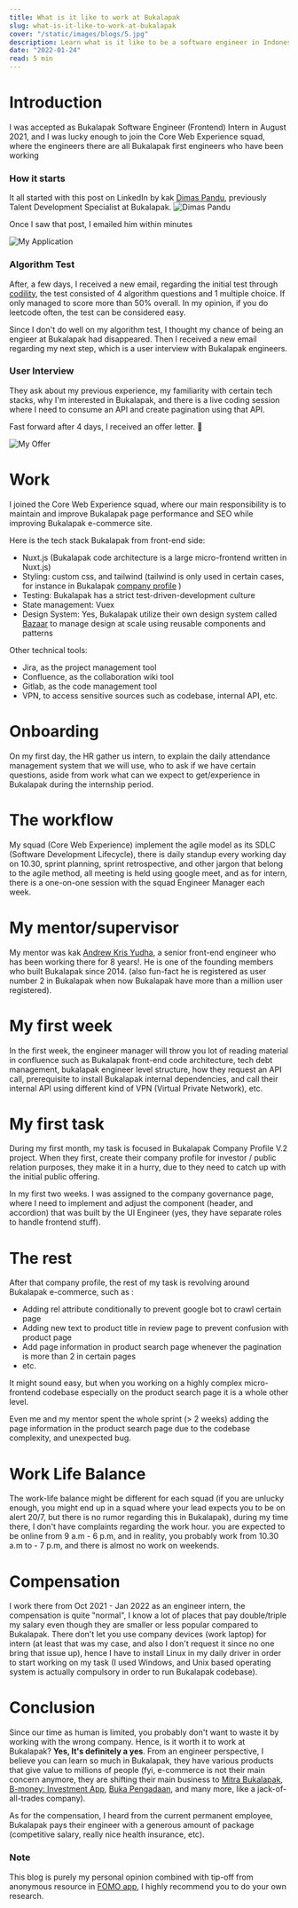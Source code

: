 ```yaml
---
title: What is it like to work at Bukalapak
slug: what-is-it-like-to-work-at-bukalapak
cover: "/static/images/blogs/5.jpg"
description: Learn what is it like to be a software engineer in Indonesia first unicorn that goes IPO (from ex engineer perspective)
date: "2022-01-24"
read: 5 min
---
```


# Introduction

I was accepted as Bukalapak Software Engineer (Frontend) Intern in August 2021, and I was lucky enough to join the Core Web Experience squad, where the engineers there are all Bukalapak first engineers who have been working

### How it starts

It all started with this post on LinkedIn by kak [Dimas Pandu](https://www.linkedin.com/in/dimas-pandu-a04466123/), previously Talent Development Specialist at Bukalapak.
![Dimas Pandu](/static/images/blogs/bukalapak/linkedin.jpg)

Once I saw that post, I emailed him within minutes

![My Application](/static/images/blogs/bukalapak/my-email.jpg)

### Algorithm Test

After, a few days, I received a new email, regarding the initial test through [codility](https://www.codility.com/), the test consisted of 4 algorithm questions and 1 multiple choice. If only managed to score more than 50% overall. In my opinion, if you do leetcode often, the test can be considered easy.

Since I don't do well on my algorithm test, I thought my chance of being an engieer at Bukalapak had disappeared. Then I received a new email regarding my next step, which is a user interview with Bukalapak engineers.

### User Interview

They ask about my previous experience, my familiarity with certain tech stacks, why I'm interested in Bukalapak, and there is a live coding session where I need to consume an API and create pagination using that API.

Fast forward after 4 days, I received an offer letter. 🎉

![My Offer](/static/images/blogs/bukalapak/offer.jpg)

# Work

I joined the Core Web Experience squad, where our main responsibility is to maintain and improve Bukalapak page performance and SEO while improving Bukalapak e-commerce site.

Here is the tech stack Bukalapak from front-end side:

- Nuxt.js (Bukalapak code architecture is a large micro-frontend written in Nuxt.js)
- Styling: custom css, and tailwind (tailwind is only used in certain cases, for instance in Bukalapak [company profile](https://about.bukalapak.com/) )
- Testing: Bukalapak has a strict test-driven-development culture
- State management: Vuex
- Design System: Yes, Bukalapak utilize their own design system called [Bazaar](https://bazaar-visual.bukalapak.design/) to manage design at scale using reusable components and patterns

Other technical tools:

- Jira, as the project management tool
- Confluence, as the collaboration wiki tool
- Gitlab, as the code management tool
- VPN, to access sensitive sources such as codebase, internal API, etc.

# Onboarding

On my first day, the HR gather us intern, to explain the daily attendance management system that we will use, who to ask if we have certain questions, aside from work what can we expect to get/experience in Bukalapak during the internship period.

# The workflow

My squad (Core Web Experience) implement the agile model as its SDLC (Software Development Lifecycle), there is daily standup every working day on 10.30, sprint planning, sprint retrospective, and other jargon that belong to the agile method, all meeting is held using google meet, and as for intern, there is a one-on-one session with the squad Engineer Manager each week.

# My mentor/supervisor

My mentor was kak [Andrew Kris Yudha](https://www.linkedin.com/in/andrew-kris-yudha-1335832a/), a senior front-end engineer who has been working there for 8 years!. He is one of the founding members who built Bukalapak since 2014. (also fun-fact he is registered as user number 2 in Bukalapak when now Bukalapak have more than a million user registered).

# My first week

In the first week, the engineer manager will throw you lot of reading material in confluence such as Bukalapak front-end code architecture, tech debt management, bukalapak engineer level structure, how they request an API call, prerequisite to install Bukalapak internal dependencies, and call their internal API using different kind of VPN (Virtual Private Network), etc.

# My first task

During my first month, my task is focused in Bukalapak Company Profile V.2 project. When they first, create their company profile for investor / public relation purposes, they make it in a hurry, due to they need to catch up with the initial public offering.

In my first two weeks. I was assigned to the company governance page, where I need to implement and adjust the component (header, and accordion) that was built by the UI Engineer (yes, they have separate roles to handle frontend stuff).

# The rest

After that company profile, the rest of my task is revolving around Bukalapak e-commerce, such as :

- Adding rel attribute conditionally to prevent google bot to crawl certain page
- Adding new text to product title in review page to prevent confusion with product page
- Add page information in product search page whenever the pagination is more than 2 in certain pages
- etc.

It might sound easy, but when you working on a highly complex micro-frontend codebase especially on the product search page it is a whole other level.

Even me and my mentor spent the whole sprint (> 2 weeks) adding the page information in the product search page due to the codebase complexity, and unexpected bug.

# Work Life Balance

The work-life balance might be different for each squad (if you are unlucky enough, you might end up in a squad where your lead expects you to be on alert 20/7, but there is no rumor regarding this in Bukalapak), during my time there, I don't have complaints regarding the work hour. you are expected to be online from 9 a.m - 6 p.m, and in reality, you probably work from 10.30 a.m to - 7 p.m, and there is almost no work on weekends.

# Compensation

I work there from Oct 2021 - Jan 2022 as an engineer intern, the compensation is quite "normal", I know a lot of places that pay double/triple my salary even though they are smaller or less popular compared to Bukalapak. There don't let you use company devices (work laptop) for intern (at least that was my case, and also I don't request it since no one bring that issue up), hence I have to install Linux in my daily driver in order to start working on my task (I used Windows, and Unix based operating system is actually compulsory in order to run Bukalapak codebase).

# Conclusion

Since our time as human is limited, you probably don't want to waste it by working with the wrong company. Hence, is it worth it to work at Bukalapak? **Yes, It's definitely a yes**. From an engineer perspective, I believe you can learn so much in Bukalapak, they have various products that give value to millions of people (fyi, e-commerce is not their main concern anymore, they are shifting their main business to [Mitra Bukalapak](https://mitra.bukalapak.com/), [B-money: Investment App](https://www.bmoney.id/), [Buka Pengadaan](https://www.bukapengadaan.com/about), and many more, like a jack-of-all-trades company).

As for the compensation, I heard from the current permanent employee, Bukalapak pays their engineer with a generous amount of package (competitive salary, really nice health insurance, etc).

### Note

This blog is purely my personal opinion combined with tip-off from anonymous resource in [FOMO app](https://fomo.id/), I highly recommend you to do your own research.

